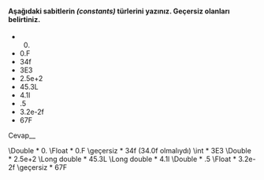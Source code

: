 #### Aşağıdaki sabitlerin _(constants)_ türlerini yazınız. Geçersiz olanları belirtiniz.

* 0.
* 0.F
* 34f
* 3E3
* 2.5e+2
* 45.3L
* 4.1l
* .5
* 3.2e-2f
* 67F

Cevap__

\\Double      * 0. 
\\Float       * 0.F
\\geçersiz    * 34f  (34.0f olmalıydı)
\\int         * 3E3
\\Double      * 2.5e+2
\\Long double * 45.3L
\Long double  * 4.1l
\\Double      * .5
\\Float       * 3.2e-2f
\\geçersiz    * 67F
